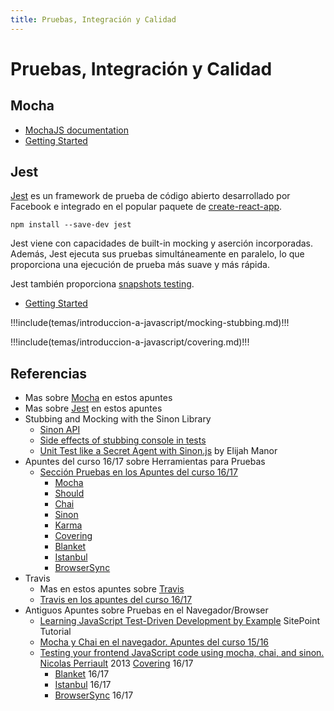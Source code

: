 ```yaml
---
title: Pruebas, Integración y Calidad
---
```


# Pruebas, Integración y Calidad

## Mocha 

* [MochaJS documentation](https://mochajs.org/)
* [Getting Started](https://mochajs.org/#getting-started)


## Jest

[Jest](https://jestjs.io/) es un framework de prueba de código abierto desarrollado por Facebook e integrado en el popular paquete de [create-react-app](https://github.com/facebook/create-react-app).

```
npm install --save-dev jest
```

Jest viene con capacidades de built-in mocking y aserción incorporadas. Además, Jest ejecuta sus pruebas simultáneamente en paralelo, lo que proporciona una ejecución de prueba más suave y más rápida.

Jest también proporciona [snapshots testing](https://jestjs.io/docs/en/snapshot-testing). 

* [Getting Started](https://jestjs.io/docs/en/getting-started)

!!!include(temas/introduccion-a-javascript/mocking-stubbing.md)!!!

!!!include(temas/introduccion-a-javascript/covering.md)!!!

## Referencias

* Mas sobre [Mocha](mocha) en estos apuntes
* Mas sobre [Jest](jest) en estos apuntes
* Stubbing and Mocking with the Sinon Library
  * [Sinon API](https://sinonjs.org/releases/v1.17.7/)
  * [Side effects of stubbing console in tests](https://gyandeeps.com/console-stubbing/)
  * [Unit Test like a Secret Agent with Sinon.js](https://elijahmanor.com/unit-test-like-a-secret-agent-with-sinon-js/) by Elijah Manor
* Apuntes del curso 16/17 sobre Herramientas para Pruebas
  * [Sección Pruebas en los Apuntes del curso 16/17](https://casianorodriguezleon.gitbooks.io/ull-esit-1617/content/apuntes/pruebas/)
    * [Mocha](https://casianorodriguezleon.gitbooks.io/ull-esit-1617/content/apuntes/pruebas/mocha.html)
    * [Should](https://casianorodriguezleon.gitbooks.io/ull-esit-1617/content/apuntes/pruebas/mocha.html#should)
    * [Chai](https://casianorodriguezleon.gitbooks.io/ull-esit-1617/content/apuntes/pruebas/chai.html)
    * [Sinon](https://casianorodriguezleon.gitbooks.io/ull-esit-1617/content/apuntes/pruebas/sinon.html)
    * [Karma](https://casianorodriguezleon.gitbooks.io/ull-esit-1617/content/apuntes/pruebas/karma.html)
    * [Covering](https://casianorodriguezleon.gitbooks.io/ull-esit-1617/content/apuntes/pruebas/covering.html)
    * [Blanket](https://casianorodriguezleon.gitbooks.io/ull-esit-1617/content/apuntes/pruebas/blanket.html)
    * [Istanbul](https://casianorodriguezleon.gitbooks.io/ull-esit-1617/content/apuntes/pruebas/istanbul.html)
    * [BrowserSync](https://casianorodriguezleon.gitbooks.io/ull-esit-1617/content/apuntes/pruebas/browsersync.html)
* Travis
  * Mas en estos apuntes sobre [Travis](travis)
  * [Travis en los apuntes del curso 16/17](https://casianorodriguezleon.gitbooks.io/ull-esit-1617/content/apuntes/pruebas/travis.html)
* Antiguos Apuntes sobre Pruebas en el Navegador/Browser
  * [Learning JavaScript Test-Driven Development by Example](https://www.sitepoint.com/learning-javascript-test-driven-development-by-example/) SitePoint Tutorial
  * [Mocha y Chai en el navegador. Apuntes del curso 15/16](https://casianorodriguezleon.gitbooks.io/pl1516/content/practicas/mochachaisinon.html)
  * [Testing your frontend JavaScript code using mocha, chai, and sinon. Nicolas Perriault](https://nicolas.perriault.net/code/2013/testing-frontend-javascript-code-using-mocha-chai-and-sinon/) 2013
   [Covering](https://casianorodriguezleon.gitbooks.io/ull-esit-1617/content/apuntes/pruebas/covering.html) 16/17
    * [Blanket](https://casianorodriguezleon.gitbooks.io/ull-esit-1617/content/apuntes/pruebas/blanket.html) 16/17
    * [Istanbul](https://casianorodriguezleon.gitbooks.io/ull-esit-1617/content/apuntes/pruebas/istanbul.html) 16/17
    * [BrowserSync](https://casianorodriguezleon.gitbooks.io/ull-esit-1617/content/apuntes/pruebas/browsersync.html) 16/17

